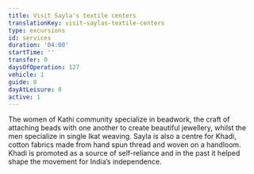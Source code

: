 ```yaml
---
title: Visit Sayla's textile centers
translationKey: visit-saylas-textile-centers
type: excursions
id: services
duration: '04:00'
startTime: ''
transfer: 0
daysOfOperation: 127
vehicle: 1
guide: 0
dayAtLeisure: 0
active: 1
---
```

The women of Kathi community specialize in beadwork, the craft of attaching beads with one another to create beautiful jewellery, whilst the men specialize in single Ikat weaving.     Sayla is also a centre for Khadi, cotton fabrics made from hand spun thread and woven on a handloom. Khadi is promoted as a source of self-reliance and in the past it helped shape the movement for India’s independence.  